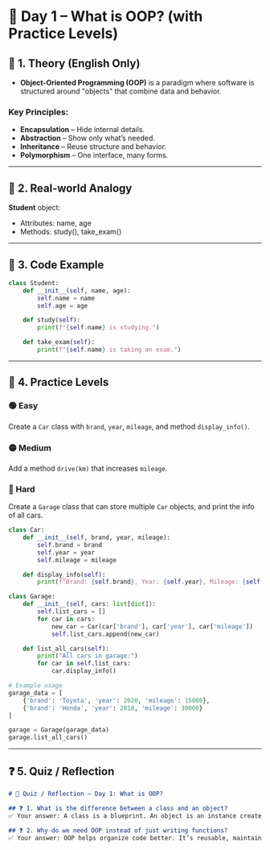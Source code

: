 # 🧠 Day 1 – What is OOP? (with Practice Levels)

## 📘 1. Theory (English Only)
- **Object-Oriented Programming (OOP)** is a paradigm where software is structured around "objects" that combine data and behavior.

### Key Principles:
- **Encapsulation** – Hide internal details.
- **Abstraction** – Show only what’s needed.
- **Inheritance** – Reuse structure and behavior.
- **Polymorphism** – One interface, many forms.

---

## 📘 2. Real-world Analogy
**Student** object:
- Attributes: name, age
- Methods: study(), take_exam()

---

## 📘 3. Code Example
```python
class Student:
    def __init__(self, name, age):
        self.name = name
        self.age = age

    def study(self):
        print(f"{self.name} is studying.")

    def take_exam(self):
        print(f"{self.name} is taking an exam.")
```

---

## 🧪 4. Practice Levels

### 🟢 Easy
Create a `Car` class with `brand`, `year`, `mileage`, and method `display_info()`.

### 🟡 Medium
Add a method `drive(km)` that increases `mileage`.

### 🔴 Hard
Create a `Garage` class that can store multiple `Car` objects, and print the info of all cars.

```python
class Car:
    def __init__(self, brand, year, mileage):
        self.brand = brand
        self.year = year
        self.mileage = mileage

    def display_info(self):
        print(f"Brand: {self.brand}, Year: {self.year}, Mileage: {self.mileage} km")

class Garage:
    def __init__(self, cars: list[dict]):
        self.list_cars = []
        for car in cars:
            new_car = Car(car['brand'], car['year'], car['mileage'])
            self.list_cars.append(new_car)

    def list_all_cars(self):
        print("All cars in garage:")
        for car in self.list_cars:
            car.display_info()

# Example usage
garage_data = [
    {'brand': 'Toyota', 'year': 2020, 'mileage': 15000},
    {'brand': 'Honda', 'year': 2018, 'mileage': 30000}
]

garage = Garage(garage_data)
garage.list_all_cars()
```

---

## ❓ 5. Quiz / Reflection
```markdown
# 🧠 Quiz / Reflection – Day 1: What is OOP?

## ❓ 1. What is the difference between a class and an object?
✅ Your answer: A class is a blueprint. An object is an instance created from that blueprint.

## ❓ 2. Why do we need OOP instead of just writing functions?
✅ Your answer: OOP helps organize code better. It’s reusable, maintainable, and models real-world things more clearly.
```
